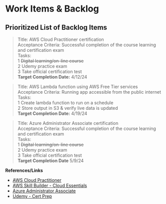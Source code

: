 # Work Items & Backlog   

## Prioritized List of Backlog Items

> Title: AWS Cloud Practitioner certification  
Acceptance Criteria: Successful completion of the course learning and certification exam  
Tasks:  
1 ~~Digital learning/on-line course~~  
2 Udemy practice exam  
3 Take official certification test  
__Target Completion Date:__ 4/12/24  

> Title: AWS Lambda function using AWS Free Tier services  
Acceptance Criteria: Running app accessible from the public internet  
Tasks:  
1 Create lambda function to run on a schedule  
2 Store output in S3 & verify live data is updated  
__Target Completion Date:__ 4/19/24  

> Title: Azure Administrator Associate certification   
Acceptance Criteria: Successful completion of the course learning and certification exam  
Tasks:  
1 ~~Digital learning/on-line course~~  
2 Udemy practice exam  
3 Take official certification test  
__Target Completion Date__ 5/9/24  

**References/Links**
* [AWS Cloud Practitioner](https://aws.amazon.com/training/learn-about/cloud-practitioner/)  
* [AWS Skill Builder - Cloud Essentials](https://explore.skillbuilder.aws/learn/public/learning_plan/view/82/cloud-foundations-learning-plan)  
* [Azure Administrator Associate](https://learn.microsoft.com/en-us/credentials/certifications/azure-administrator/?practice-assessment-type=certification)  
* [Udemy - Cert Prep](https://www.udemy.com/)
